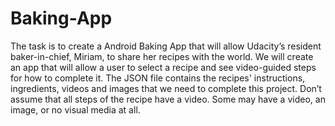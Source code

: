 # Baking-App
The task is to create a Android Baking App that will allow Udacity’s resident baker-in-chief, Miriam, to share her recipes with the world. We will create an app that will allow a user to select a recipe and see video-guided steps for how to complete it.  The JSON file contains the recipes' instructions, ingredients, videos and images that we need to complete this project. Don’t assume that all steps of the recipe have a video. Some may have a video, an image, or no visual media at all. 

